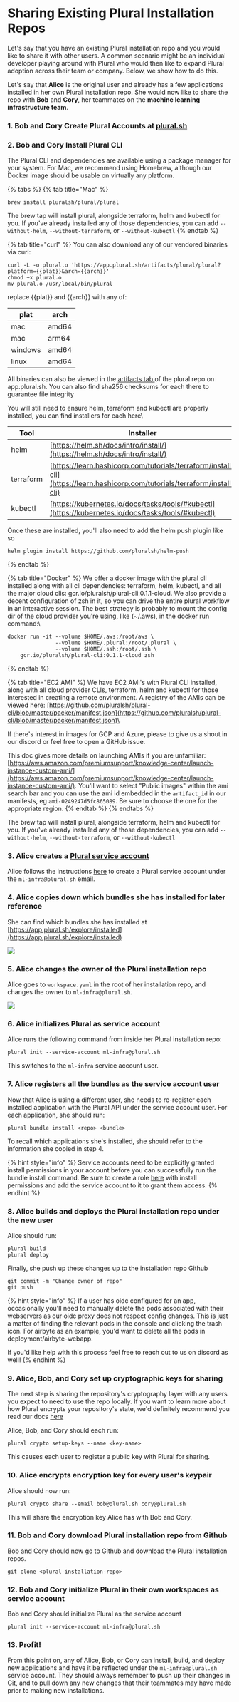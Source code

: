 # Sharing Existing Plural Installation Repos

Let's say that you have an existing Plural installation repo and you would like to share it with other users. A common scenario might be an individual developer playing around with Plural who would then like to expand Plural adoption across their team or company. Below, we show how to do this.

Let's say that **Alice** is the original user and already has a few applications installed in her own Plural installation repo. She would now like to share the repo with **Bob** and **Cory**, her teammates on the **machine learning infrastructure team**.

### 1. Bob and Cory Create Plural Accounts at [plural.sh](https://app.plural.sh)

### 2. Bob and Cory Install Plural CLI

The Plural CLI and dependencies are available using a package manager for your system. For Mac, we recommend using Homebrew, although our Docker image should be usable on virtually any platform.

{% tabs %}
{% tab title="Mac" %}
```
brew install pluralsh/plural/plural
```

The brew tap will install plural, alongside terraform, helm and kubectl for you.  If you've already installed any of those dependencies, you can add `--without-helm`, `--without-terraform`, or `--without-kubectl`
{% endtab %}

{% tab title="curl" %}
You can also download any of our vendored binaries via curl:

```
curl -L -o plural.o 'https://app.plural.sh/artifacts/plural/plural?platform={{plat}}&arch={{arch}}'
chmod +x plural.o
mv plural.o /usr/local/bin/plural
```



replace \{{plat\}} and \{{arch\}} with any of:

| plat    | arch  |
| ------- | ----- |
| mac     | amd64 |
| mac     | arm64 |
| windows | amd64 |
| linux   | amd64 |



All binaries can also be viewed in the [artifacts tab ](https://app.plural.sh/repositories/b4ea03b9-d51f-4934-b030-ff864b720df6/artifacts)of the plural repo on app.plural.sh.  You can also find sha256 checksums for each there to guarantee file integrity

You will still need to ensure helm, terraform and kubectl are properly installed, you can find installers for each here\


| Tool      | Installer                                                                                                                  |
| --------- | -------------------------------------------------------------------------------------------------------------------------- |
| helm      | [https://helm.sh/docs/intro/install/](https://helm.sh/docs/intro/install/)                                                 |
| terraform | [https://learn.hashicorp.com/tutorials/terraform/install-cli](https://learn.hashicorp.com/tutorials/terraform/install-cli) |
| kubectl   | [https://kubernetes.io/docs/tasks/tools/#kubectl](https://kubernetes.io/docs/tasks/tools/#kubectl)                         |

Once these are installed, you'll also need to add the helm push plugin like so

```
helm plugin install https://github.com/pluralsh/helm-push
```
{% endtab %}

{% tab title="Docker" %}
We offer a docker image with the plural cli installed along with all cli dependencies: terraform, helm, kubectl, and all the major cloud clis: gcr.io/pluralsh/plural-cli:0.1.1-cloud.  We also provide a decent configuration of zsh in it, so you can drive the entire plural workflow in an interactive session.  The best strategy is probably to mount the config dir of the cloud provider you're using, like (\~/.aws), in the docker run command:\


```
docker run -it --volume $HOME/.aws:/root/aws \
               --volume $HOME/.plural:/root/.plural \
               --volume $HOME/.ssh:/root/.ssh \
    gcr.io/pluralsh/plural-cli:0.1.1-cloud zsh
```
{% endtab %}

{% tab title="EC2 AMI" %}
We have EC2 AMI's with Plural CLI installed, along with all cloud provider CLIs, terraform, helm and kubectl for those interested in creating a remote environment.  A registry of the AMIs can be viewed here: [https://github.com/pluralsh/plural-cli/blob/master/packer/manifest.json](https://github.com/pluralsh/plural-cli/blob/master/packer/manifest.json)\


If there's interest in images for GCP and Azure, please to give us a shout in our discord or feel free to open a GitHub issue.

This doc gives more details on launching AMIs if you are unfamiliar: [https://aws.amazon.com/premiumsupport/knowledge-center/launch-instance-custom-ami/](https://aws.amazon.com/premiumsupport/knowledge-center/launch-instance-custom-ami/).  You'll want to select "Public images" within the ami search bar and you can use the ami id embedded in the `artifact_id` in our manifests, eg `ami-0249247d5fc865089`.  Be sure to choose the one for the appropriate region.
{% endtab %}
{% endtabs %}

The brew tap will install plural, alongside terraform, helm and kubectl for you.  If you've already installed any of those dependencies, you can add `--without-helm`, `--without-terraform`, or `--without-kubectl`

### 3. Alice creates a [Plural service account](service-accounts.md)

Alice follows the instructions [here](service-accounts.md) to create a Plural service account under the `ml-infra@plural.sh` email.

### 4. Alice copies down which bundles she has installed for later reference

She can find which bundles she has installed at [https://app.plural.sh/explore/installed](https://app.plural.sh/explore/installed)

![](<../../../.gitbook/assets/Screen Shot 2022-02-22 at 2.58.10 PM.png>)

### 5. Alice changes the owner of the Plural installation repo

Alice goes to `workspace.yaml` in the root of her installation repo, and changes the owner to `ml-infra@plural.sh`.&#x20;

![](<../../../.gitbook/assets/Screen Shot 2022-02-22 at 2.53.09 PM.png>)

### 6. Alice initializes Plural as service account

Alice runs the following command from inside her Plural installation repo:

```
plural init --service-account ml-infra@plural.sh
```

This switches to the `ml-infra` service account user.

### 7. Alice registers all the bundles as the service account user

Now that Alice is using a different user, she needs to re-register each installed application with the Plural API under the service account user. For each application, she should run:

```
plural bundle install <repo> <bundle>
```

To recall which applications she's installed, she should refer to the information she copied in step 4.

{% hint style="info" %}
Service accounts need to be explicitly granted install permissions in your account before you can successfully run the bundle install command.  Be sure to create a role [here](https://app.plural.sh/account/roles) with install permissions and add the service account to it to grant them access.
{% endhint %}

### 8. Alice builds and deploys the Plural installation repo under the new user

Alice should run:

```
plural build
plural deploy
```

Finally, she push up these changes up to the installation repo Github

```
git commit -m "Change owner of repo"
git push
```

{% hint style="info" %}
If a user has oidc configured for an app, occasionally you'll need to manually delete the pods associated with their webservers as our oidc proxy does not respect config changes.  This is just a matter of finding the relevant pods in the console and clicking the trash icon.  For airbyte as an example, you'd want to delete all the pods in deployment/airbyte-webapp.

If you'd like help with this process feel free to reach out to us on discord as well!
{% endhint %}

### 9. Alice, Bob, and Cory set up cryptographic keys for sharing

The next step is sharing the repository's cryptography layer with any users you expect to need to use the repo locally.  If you want to learn more about how Plural encrypts your repository's state, we'd definitely recommend you read our docs [here](reference/workspaces/secret-management.md)

Alice, Bob, and Cory should each run:

```
plural crypto setup-keys --name <key-name>
```

This causes each user to register a public key with Plural for sharing.

### 10. Alice encrypts encryption key for every user's keypair

Alice should now run:

```
plural crypto share --email bob@plural.sh cory@plural.sh
```

This will share the encryption key Alice has with Bob and Cory.

### 11. Bob and Cory download Plural installation repo from Github

Bob and Cory should now go to Github and download the Plural installation repos.&#x20;

```
git clone <plural-installation-repo>
```

### 12. Bob and Cory initialize Plural in their own workspaces as service account

Bob and Cory should initialize Plural as the service account

```
plural init --service-account ml-infra@plural.sh
```

### 13. Profit!

From this point on, any of Alice, Bob, or Cory can install, build, and deploy new applications and have it be reflected under the `ml-infra@plural.sh` service account. They should always remember to push up their changes in Git, and to pull down any new changes that their teammates may have made prior to making new installations.